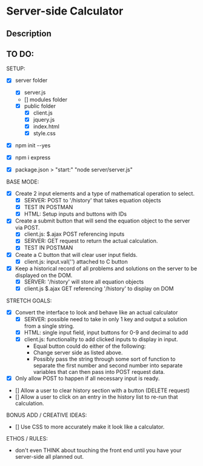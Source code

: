 # Server-side Calculator


## Description



## TO DO:

SETUP: 
- [x] server folder
    - [x] server.js
    - [] modules folder
    - [x] public folder
        - [x] client.js
        - [x] jquery.js
        - [x] index.html
        - [x] style.css
- [x] npm init --yes
- [x] npm i express
- [x] package.json > "start:" "node server/server.js"


BASE MODE:
- [x] Create 2 input elements and a type of mathematical operation to select. 
    - [x] SERVER: POST to '/history' that takes equation objects
    - [x] TEST IN POSTMAN
    - [x] HTML: Setup inputs and buttons with IDs 
- [x] Create a submit button that will send the equation object to the server via POST.
    - [x] client.js: $.ajax POST referencing inputs
    - [x] SERVER: GET request to return the actual calculation.
    - [x] TEST IN POSTMAN
- [x] Create a C button that will clear user input fields.
    - [x] client.js: input.val('') attached to C button
- [x] Keep a historical record of all problems and solutions on the server to be displayed on the DOM.
    - [x] SERVER: '/history' will store all equation objects
    - [x] client.js $.ajax GET referencing '/history' to display on DOM

STRETCH GOALS:
- [x] Convert the interface to look and behave like an actual calculator
    - [x] SERVER: possible need to take in only 1 key and output a solution from a single string.
    - [x] HTML: single input field, input buttons for 0-9 and decimal to add
    - [x] client.js: functionality to add clicked inputs to display in input. 
        - Equal button could do either of the following:
        - Change server side as listed above.
        - Possibly pass the string through some sort of function to separate the first number and second number into separate variables that can then pass into POST request data. 
- [x] Only allow POST to happen if all necessary input is ready.
- [] Allow a user to clear history section with a button (DELETE request)
- [] Allow a user to click on an entry in the history list to re-run that calculation.

BONUS ADD / CREATIVE IDEAS:
- [] Use CSS to more accurately make it look like a calculator.

ETHOS / RULES:
- don't even THINK about touching the front end until you have your server-side all planned out.